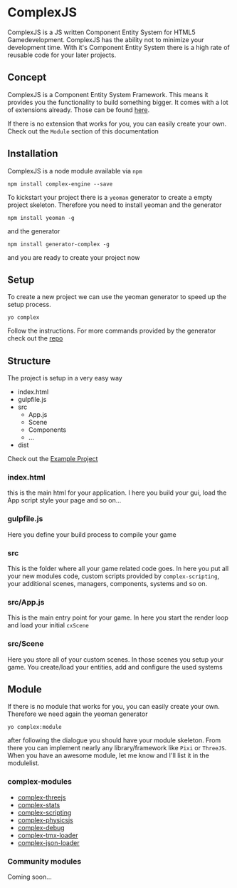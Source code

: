 # ComplexJS

ComplexJS is a JS written Component Entity System for HTML5 Gamedevelopment.
ComplexJS has the ability not to minimize your development time.
With it's Component Entity System there is a high rate of reusable code for your later projects.

## Concept
ComplexJS is a Component Entity System Framework. This means it provides you the functionality to build something bigger. It comes
with a lot of extensions already. Those can be found [here](https://github.com/complexjs).

If there is no extension that works for you, you can easily create your own. Check out the `Module` section of this documentation

## Installation

ComplexJS is a node module available via `npm`

    npm install complex-engine --save

To kickstart your project there is a `yeoman` generator to create a
empty project skeleton.
Therefore you need to install yeoman and the generator

    npm install yeoman -g

and the generator

    npm install generator-complex -g

and you are ready to create your project now

## Setup

To create a new project we can use the yeoman generator to speed up
the setup process.

    yo complex

Follow the instructions.
For more commands provided by the generator check out the
[repo](https://github.com/complexjs/generator-complex)

## Structure

The project is setup in a very easy way

- index.html
- gulpfile.js
- src
    - App.js
    - Scene
    - Components
    - ...
- dist

Check out the [Example Project](https://github.com/faebeee/complex-lab)

### index.html
this is the main html for your application. I here you build your gui,
load the App script style your page and so on...

### gulpfile.js
Here you define your build process to compile your game

### src
This is the folder where all your game related code goes. In here you
put all your new modules code, custom scripts provided by `complex-scripting`, your additional scenes, managers, components, systems and so on.

### src/App.js
This is the main entry point for your game. In here you start
the render loop and load your initial `cxScene`

### src/Scene
Here you store all of your custom scenes. In those scenes you
setup your game. You create/load your entities, add and configure
the used systems

## Module

If there is no module that works for you, you can easily create your own.
Therefore we need again the yeoman generator

    yo complex:module

after following the dialogue you should have your module skeleton.
From there you can implement nearly any library/framework like `Pixi` or `ThreeJS`. When you have an awesome module, let me know and I'll list it in the modulelist.

### complex-modules
- [complex-threejs](https://github.com/complexjs/complex-threejs)
- [complex-stats](https://github.com/complexjs/complex-stats)
- [complex-scripting](https://github.com/complexjs/complex-scripting)
- [complex-physicsjs](https://github.com/complexjs/complex-physicsjs)
- [complex-debug](https://github.com/complexjs/complex-debug)
- [complex-tmx-loader](https://github.com/complexjs/complex-tmx-loader)
- [complex-json-loader](https://github.com/complexjs/complex-json-loader)

### Community modules
Coming soon...
